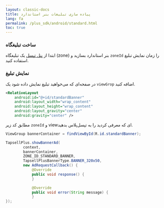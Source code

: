 ```yaml
---
layout: classic-docs
title: پیاده سازی تبلیغات بنر استاندارد
lang: fa
permalink: /plus_sdk/android/standard.html
toc: true
---
```

### ساخت تبلیغگاه
ابتدا از [پنل تپسل](https://dashboard.tapsell.ir/) یک تبلیغگاه (zone) بنر استاندارد بسازید و `zoneId` را زمان نمایش تبلیغ استفاده کنید.

### نمایش تبلیغ
در صفحه‌ای که می‌خواهید تبلیغ نمایش داده شود یک `viewGrop` اضافه کنید.

```xml
<RelativeLayout
    android:id="@+id/standardBanner"
    android:layout_width="wrap_content"
    android:layout_height="wrap_content"
    android:layout_gravity="center"
    android:gravity="center" />
```

مطابق کد زیر `zoneId` و view‌ای که معرفی کردید را به تپسل‌پلاس بدهید.

```java
ViewGroup bannerContainer = findViewById(R.id.standardBanner);

TapsellPlus.showBannerAd(
        context, 
        bannerContainer,
        ZONE_ID_STANDARD_BANNER,
        TapsellPlusBannerType.BANNER_320x50,
        new AdRequestCallback() {
            @Override
            public void response() {
            }

            @Override
            public void error(String message) {
            }
});
```